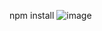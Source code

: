 npm install
![image](https://github.com/user-attachments/assets/1bb57645-53a7-4e78-8915-d4ca8449a157)
